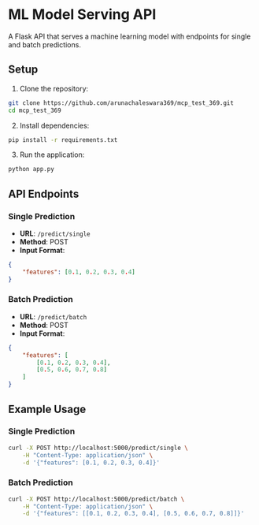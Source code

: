 # ML Model Serving API

A Flask API that serves a machine learning model with endpoints for single and batch predictions.

## Setup

1. Clone the repository:
```bash
git clone https://github.com/arunachaleswara369/mcp_test_369.git
cd mcp_test_369
```

2. Install dependencies:
```bash
pip install -r requirements.txt
```

3. Run the application:
```bash
python app.py
```

## API Endpoints

### Single Prediction
- **URL**: `/predict/single`
- **Method**: POST
- **Input Format**:
```json
{
    "features": [0.1, 0.2, 0.3, 0.4]
}
```

### Batch Prediction
- **URL**: `/predict/batch`
- **Method**: POST
- **Input Format**:
```json
{
    "features": [
        [0.1, 0.2, 0.3, 0.4],
        [0.5, 0.6, 0.7, 0.8]
    ]
}
```

## Example Usage

### Single Prediction
```bash
curl -X POST http://localhost:5000/predict/single \
    -H "Content-Type: application/json" \
    -d '{"features": [0.1, 0.2, 0.3, 0.4]}'
```

### Batch Prediction
```bash
curl -X POST http://localhost:5000/predict/batch \
    -H "Content-Type: application/json" \
    -d '{"features": [[0.1, 0.2, 0.3, 0.4], [0.5, 0.6, 0.7, 0.8]]}'
```